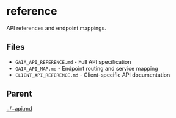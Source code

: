 # reference

API references and endpoint mappings.

## Files

- `GAIA_API_REFERENCE.md` - Full API specification
- `GAIA_API_MAP.md` - Endpoint routing and service mapping
- `CLIENT_API_REFERENCE.md` - Client-specific API documentation

## Parent
[../+api.md](../+api.md)